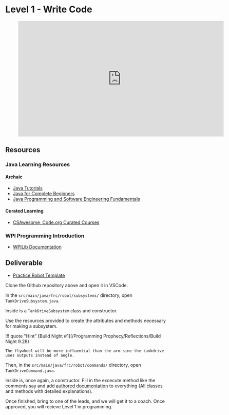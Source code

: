 
# Level 1 - Write Code

<figure>
    <style>.hytPlayerWrap{display:inline-block;position:relative}.hytPlayerWrap.ended::after{content:"";position:absolute;top:0;left:0;bottom:0;right:0;cursor:pointer;background-color:black;background-repeat:no-repeat;background-position:center;background-size:64px 64px;background-image:url(data:image/svg+xml;utf8;base64,PHN2ZyB4bWxucz0iaHR0cDovL3d3dy53My5vcmcvMjAwMC9zdmciIHdpZHRoPSIxMjgiIGhlaWdodD0iMTI4IiB2aWV3Qm94PSIwIDAgNTEwIDUxMCI+PHBhdGggZD0iTTI1NSAxMDJWMEwxMjcuNSAxMjcuNSAyNTUgMjU1VjE1M2M4NC4xNSAwIDE1MyA2OC44NSAxNTMgMTUzcy02OC44NSAxNTMtMTUzIDE1My0xNTMtNjguODUtMTUzLTE1M0g1MWMwIDExMi4yIDkxLjggMjA0IDIwNCAyMDRzMjA0LTkxLjggMjA0LTIwNC05MS44LTIwNC0yMDQtMjA0eiIgZmlsbD0iI0ZGRiIvPjwvc3ZnPg==)}.hytPlayerWrap.paused::after{content:"";position:absolute;top:70px;left:0;bottom:50px;right:0;cursor:pointer;background-color:black;background-repeat:no-repeat;background-position:center;background-size:40px 40px;background-image:url(data:image/svg+xml;utf8;base64,PHN2ZyB4bWxucz0iaHR0cDovL3d3dy53My5vcmcvMjAwMC9zdmciIHZlcnNpb249IjEiIHdpZHRoPSIxNzA2LjY2NyIgaGVpZ2h0PSIxNzA2LjY2NyIgdmlld0JveD0iMCAwIDEyODAgMTI4MCI+PHBhdGggZD0iTTE1Ny42MzUgMi45ODRMMTI2MC45NzkgNjQwIDE1Ny42MzUgMTI3Ny4wMTZ6IiBmaWxsPSIjZmZmIi8+PC9zdmc+)}</style><div class="hytPlayerWrapOuter"><div class="hytPlayerWrap"> <iframe width="640" height="360" src="https://www.youtube.com/embed/JpiXizx5Sdk?rel=0&enablejsapi=1" allowFullScreen frameborder="0" ></iframe></div></div> <script>"use strict";document.addEventListener('DOMContentLoaded',function(){if(window.hideYTActivated)return;if(typeof YT==='undefined'){let tag=document.createElement('script');tag.src="https://www.youtube.com/iframe_api";let firstScriptTag=document.getElementsByTagName('script')[0];firstScriptTag.parentNode.insertBefore(tag,firstScriptTag);} let onYouTubeIframeAPIReadyCallbacks=[];for(let playerWrap of document.querySelectorAll(".hytPlayerWrap")){let playerFrame=playerWrap.querySelector("iframe");let onPlayerStateChange=function(event){if(event.data==YT.PlayerState.ENDED){playerWrap.classList.add("ended");}else if(event.data==YT.PlayerState.PAUSED){playerWrap.classList.add("paused");}else if(event.data==YT.PlayerState.PLAYING){playerWrap.classList.remove("ended");playerWrap.classList.remove("paused");}};let player;onYouTubeIframeAPIReadyCallbacks.push(function(){player=new YT.Player(playerFrame,{events:{'onStateChange':onPlayerStateChange}});});playerWrap.addEventListener("click",function(){let playerState=player.getPlayerState();if(playerState==YT.PlayerState.ENDED){player.seekTo(0);}else if(playerState==YT.PlayerState.PAUSED){player.playVideo();}});} window.onYouTubeIframeAPIReady=function(){for(let callback of onYouTubeIframeAPIReadyCallbacks){callback();}};window.hideYTActivated=true;});</script>
</figure>

## Resources

### Java Learning Resources

#### Archaic

* [Java Tutorials](https://docs.oracle.com/javase/tutorial/)
* [Java for Complete Beginners](https://www.udemy.com/java-tutorial/)
* [Java Programming and Software Engineering Fundamentals](https://www.coursera.org/specializations/java-programming)

#### Curated Learning

* [CSAwesome, Code.org Curated Courses](https://docs.google.com/document/d/1G6nhE6ZZyG30miTqGP7l75sut6OiOxBa-8xqMm8F-_E)

### WPI Programming Introduction

* [WPILib Documentation](https://docs.wpilib.org/en/stable/docs/zero-to-robot/introduction.html)

## Deliverable

* [Practice Robot Template](https://github.com/FRCTeam4500/PracticeRobotChallengeTemplate)

Clone the Github repository above and open it in VSCode. 

In the `src/main/java/frc/robot/subsystems/` directory, open `TankDriveSubsystem.java`.

Inside is a `TankDriveSubsystem` class and constructor.

Use the resources provided to create the attributes and methods necessary for making a subsystem.

!!! quote "Hint"
    [Build Night #1](/Programming Prophecy/Reflections/Build Night 9.28)

    The flywheel will be more influential than the arm sine the tankdrive uses outputs instead of angle.

Then, in the `src/main/java/frc/robot/commands/` directory, open `TankDriveCommand.java`.

Inside is, once again, a constructor. Fill in the excecute method like the comments say and add [authored documentation](../Programming%20Prophecy/Best%20Practices/AuthoredDocs.md) to everything (All classes and methods with detailed explanations). 

Once finished, bring to one of the leads, and we will get it to a coach. Once approved, you will recieve Level 1 in programming.
